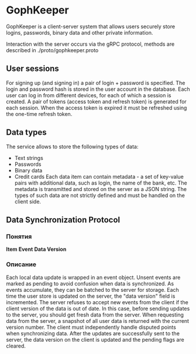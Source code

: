 # GophKeeper
GophKeeper is a client-server system that allows users securely store logins, passwords, binary data and other private information.

Interaction with the server occurs via the gRPC protocol, methods are described in ./proto/gophkeeper.proto

## User sessions
For signing up (and signing in) a pair of login + password is specified. The login and password hash is stored in the user account in the database.
Each user can log in from different devices, for each of which a session is created. A pair of tokens (access token and refresh token) is generated for each session. When the access token is expired it must be refreshed using the one-time refresh token.

## Data types
The service allows to store the following types of data:
- Text strings
- Passwords
- Binary data
- Credit cards
Each data item can contain metadata - a set of key-value pairs with additional data, such as login, the name of the bank, etc. The metadata is transmitted and stored on the server as a JSON string. The types of such data are not strictly defined and must be handled on the client side.

## Data Synchronization Protocol

### Понятия
**Item**
**Event**
**Data Version**

### Описание
Each local data update is wrapped in an event object. Unsent events are marked as pending to avoid confusion when data is synchronized. As events accumulate, they can be batched to the server for storage. Each time the user store is updated on the server, the "data version" field is incremented. The server refuses to accept new events from the client if the client version of the data is out of date. In this case, before sending updates to the server, you should get fresh data from the server.
When requesting data from the server, a snapshot of all user data is returned with the current version number. The client must independently handle disputed points when synchronizing data.
After the updates are successfully sent to the server, the data version on the client is updated and the pending flags are cleared.
